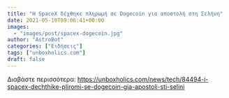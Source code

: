 ```yaml
---
title: "Η SpaceX δέχθηκε πληρωμή σε Dogecoin για αποστολή στη Σελήνη"
date: 2021-05-10T09:06:41+00:00
images:
  - "images/post/spacex-dogecoin.jpg"
author: "AstroBot"
categories: ["Ειδήσεις"]
tags: ["unboxholics.com"]
draft: false
---
```




Διαβάστε περισσότερα: https://unboxholics.com/news/tech/84494-i-spacex-dechthike-pliromi-se-dogecoin-gia-apostoli-sti-selini

